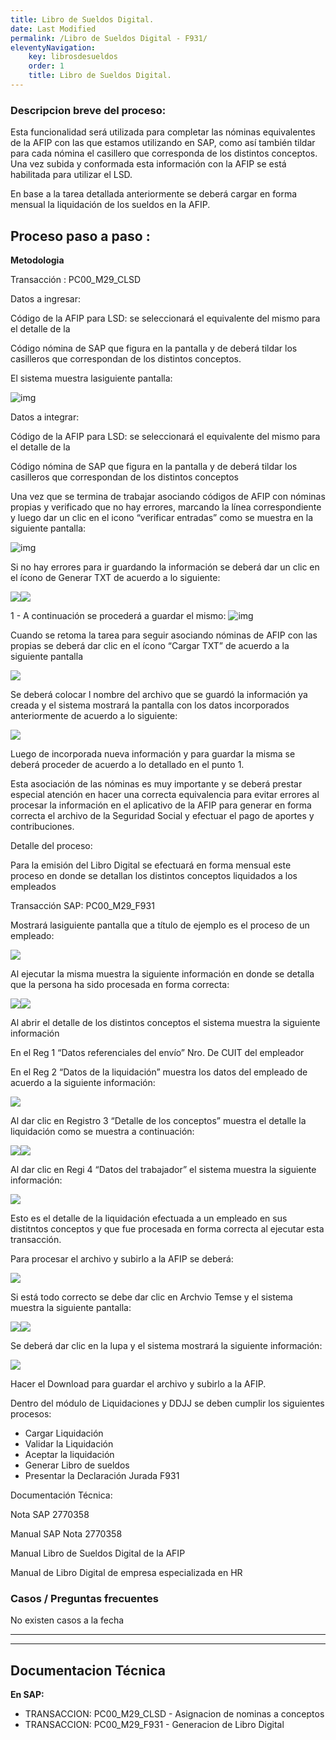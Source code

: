 ```yaml
---
title: Libro de Sueldos Digital.
date: Last Modified
permalink: /Libro de Sueldos Digital - F931/
eleventyNavigation: 
    key: librosdesueldos
    order: 1
    title: Libro de Sueldos Digital.
---
```




### Descripcion breve del proceso:

Esta funcionalidad será utilizada para completar las nóminas
equivalentes de la AFIP con las que estamos utilizando en SAP, como así también
tildar para cada nómina el casillero que corresponda de los distintos conceptos.
Una vez subida y conformada esta información con la AFIP se está habilitada para
utilizar el LSD.

En base a la tarea detallada anteriormente se deberá cargar en
forma mensual la liquidación de los sueldos en la AFIP.



## Proceso paso a paso :


**Metodologia** 

Transacción  :   PC00_M29_CLSD

Datos a ingresar:

Código de la AFIP para LSD: se seleccionará el equivalente del mismo para el detalle de la

Código nómina de SAP que  figura en la pantalla y de deberá tildar los  casilleros que correspondan de los distintos conceptos.

El sistema muestra lasiguiente pantalla:

![img](../content/images/Listado_de_Cuentas/hrldc1.jpg)



Datos a integrar:

Código de la AFIP para LSD: se seleccionará el equivalente del mismo para el detalle de la

Código nómina de SAP que  figura en la pantalla y de deberá tildar los                                                 casilleros
que correspondan de los distintos conceptos

Una vez que se termina de trabajar asociando códigos de AFIP con nóminas propias y verificado
que no hay errores, marcando la línea correspondiente y luego dar un clic en el
icono “verificar entradas” como se muestra en la siguiente pantalla:

![img](../content/images/Libro_de_Sueldos_Digital_F931/1630432400509.png)


Si no hay errores para ir guardando la información se deberá dar un clic en el ícono de Generar TXT de acuerdo a lo
siguiente:

![](file:///C:\Users\mprager\AppData\Local\Temp\msohtmlclip1\01\clip_image002.jpg)![](../content/images/Libro_de_Sueldos_Digital_F931/1630432478029.png)


1 - A continuación se procederá a guardar el mismo:
![img](../content/images/Libro_de_Sueldos_Digital_F931/1630432503637.png)

Cuando se retoma la tarea para seguir asociando nóminas de AFIP con las propias se deberá
dar clic en el ícono “Cargar TXT” de acuerdo a la siguiente pantalla

![](../content/images/Libro_de_Sueldos_Digital_F931/1630432535758.png)

Se deberá colocar l nombre del archivo que se guardó la información ya creada y el
sistema mostrará la pantalla con los datos incorporados anteriormente de
acuerdo a lo siguiente:

![](../content/images/Libro_de_Sueldos_Digital_F931/1630432556419.png)


Luego de incorporada nueva información y para
guardar la misma se deberá proceder de acuerdo a lo detallado en el
punto 1.

Esta asociación de las nóminas es muy importante y se deberá prestar especial
atención en hacer una correcta equivalencia para evitar errores al procesar la
información en el aplicativo de la AFIP para generar en forma correcta el
archivo de la Seguridad Social y efectuar el pago de aportes y contribuciones.


Detalle del proceso: 

Para la emisión del Libro Digital se efectuará en forma mensual este proceso en donde
se detallan los distintos conceptos liquidados a los empleados

Transacción SAP: PC00_M29_F931

Mostrará lasiguiente pantalla que a título de ejemplo es el proceso de un empleado:

![](../content/images/Libro_de_Sueldos_Digital_F931/1630432596580.png)

Al ejecutar la misma muestra la siguiente información en donde se detalla
que la persona ha sido procesada en forma correcta:

![](../content/images/Libro_de_Sueldos_Digital_F931/1630432616231.png)![](../content/images/Libro_de_Sueldos_Digital_F931/1630432616231.png)

Al abrir el detalle de los distintos conceptos el sistema muestra la
siguiente información



En el Reg 1 “Datos referenciales del envío” Nro. De CUIT del empleador

En el Reg 2  “Datos de la liquidación”
muestra los datos del empleado de acuerdo a la siguiente información:

![](../content/images/Libro_de_Sueldos_Digital_F931/1630432657633.png)

Al dar clic
en Registro 3 “Detalle de los conceptos” muestra el detalle la liquidación como
se muestra a continuación:

![](../content/images/Libro_de_Sueldos_Digital_F931/1630432678100.png)![](../content/images/Libro_de_Sueldos_Digital_F931/1630432678100.png)


Al dar clic en Regi 4 “Datos del trabajador” el sistema muestra la
siguiente información:

![](../content/images/Libro_de_Sueldos_Digital_F931/1630432694990.png)

Esto es el detalle de la liquidación efectuada a un empleado en sus
distitntos conceptos y que fue procesada en forma correcta al ejecutar esta
transacción.

Para procesar
el archivo y subirlo a la AFIP se deberá:

![](../content/images/Libro_de_Sueldos_Digital_F931/1630432734310.png)

Si está todo correcto se debe dar clic en Archvio Temse y el sistema
muestra la siguiente pantalla:

![](../content/images/Libro_de_Sueldos_Digital_F931/1630432749083.png)![](../content/images/Libro_de_Sueldos_Digital_F931/1630432749083.png)

Se deberá dar clic en la lupa y el sistema mostrará la siguiente
información:

![](../content/images/Libro_de_Sueldos_Digital_F931/1630432773888.png)


Hacer
el Download para guardar el archivo y subirlo a la AFIP.

Dentro del módulo de Liquidaciones y DDJJ se deben cumplir los
siguientes procesos:

- Cargar Liquidación
- Validar la Liquidación
- Aceptar la liquidación
- Generar Libro de sueldos
- Presentar la Declaración Jurada
  F931

Documentación Técnica:

Nota SAP 2770358

Manual SAP Nota 2770358

Manual Libro de Sueldos Digital  de
la AFIP

Manual de Libro Digital de empresa especializada en HR



### Casos / Preguntas frecuentes

No existen casos a la fecha

---

---

## Documentacion Técnica

**En SAP:**

* TRANSACCION: PC00_M29_CLSD - Asignacion de nominas a conceptos
* TRANSACCION: PC00_M29_F931 - Generacion de Libro Digital
